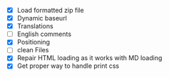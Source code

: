 - [x] Load formatted zip file
- [x] Dynamic baseurl
- [x] Translations
- [ ] English comments
- [x] Positioning
- [ ] clean Files
- [x] Repair HTML loading as it works with MD loading
- [x] Get proper way to handle print css
